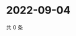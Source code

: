 # 2022-09-04

共 0 条

<!-- BEGIN WEIBO -->
<!-- 最后更新时间 Sun Sep 04 2022 14:18:53 GMT+0800 (China Standard Time) -->

<!-- END WEIBO -->
